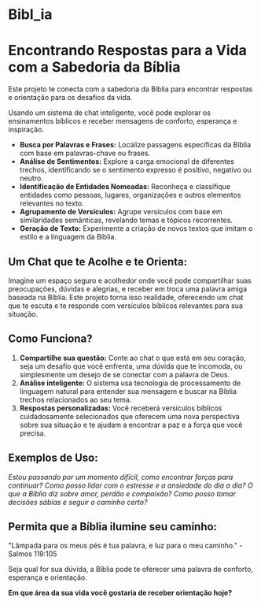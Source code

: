 # Bibl_ia
# Encontrando Respostas para a Vida com a Sabedoria da Bíblia

Este projeto te conecta com a sabedoria da Bíblia para encontrar respostas e orientação para os desafios da vida. 

Usando um sistema de chat inteligente, você pode explorar os ensinamentos bíblicos e receber mensagens de conforto, esperança e inspiração.

* **Busca por Palavras e Frases:** Localize passagens específicas da Bíblia com base em palavras-chave ou frases.
* **Análise de Sentimentos:** Explore a carga emocional de diferentes trechos, identificando se o sentimento expresso é positivo, negativo ou neutro.
* **Identificação de Entidades Nomeadas:** Reconheça e classifique entidades como pessoas, lugares, organizações e outros elementos relevantes no texto.
* **Agrupamento de Versículos:** Agrupe versículos com base em similaridades semânticas, revelando temas e tópicos recorrentes. 
* **Geração de Texto:** Experimente a criação de novos textos que imitam o estilo e a linguagem da Bíblia. 

## Um Chat que te Acolhe e te Orienta:


Imagine um espaço seguro e acolhedor onde você pode compartilhar suas preocupações, dúvidas e alegrias, e receber em troca uma palavra amiga baseada na Bíblia. Este projeto torna isso realidade, oferecendo um chat que te escuta e te responde com versículos bíblicos relevantes para sua situação.


## Como Funciona?

1. **Compartilhe sua questão:** Conte ao chat o que está em seu coração, seja um desafio que você enfrenta, uma dúvida que te incomoda, ou simplesmente um desejo de se conectar com a palavra de Deus.
2. **Análise inteligente:** O sistema usa tecnologia de processamento de linguagem natural para entender sua mensagem e buscar na Bíblia trechos relacionados ao seu tema.
3. **Respostas personalizadas:** Você receberá versículos bíblicos cuidadosamente selecionados que oferecem uma nova perspectiva sobre sua situação e te ajudam a encontrar a paz e a força que você precisa.

## Exemplos de Uso:

*Estou passando por um momento difícil, como encontrar forças para continuar?*
*Como posso lidar com o estresse e a ansiedade do dia a dia?*
*O que a Bíblia diz sobre amor, perdão e compaixão?*
*Como posso tomar decisões sábias e seguir o caminho certo?*

## Permita que a Bíblia ilumine seu caminho:

"Lâmpada para os meus pés é tua palavra, e luz para o meu caminho." - Salmos 119:105

Seja qual for sua dúvida, a Bíblia pode te oferecer uma palavra de conforto, esperança e orientação.

 **Em que área da sua vida você gostaria de receber orientação hoje?**
